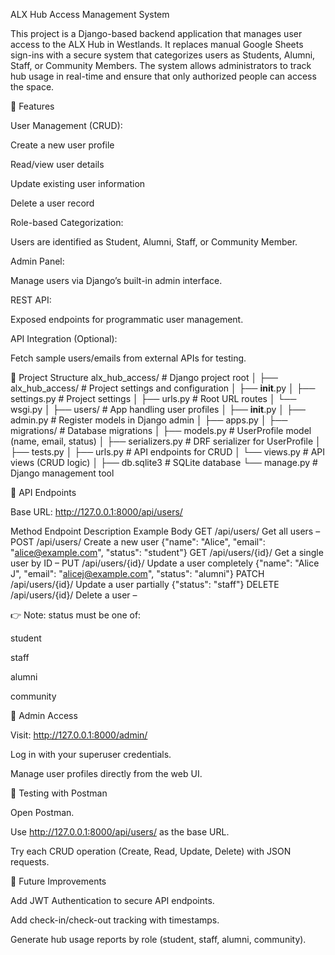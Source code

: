 ALX Hub Access Management System

This project is a Django-based backend application that manages user access to the ALX Hub in Westlands. It replaces manual Google Sheets sign-ins with a secure system that categorizes users as Students, Alumni, Staff, or Community Members. The system allows administrators to track hub usage in real-time and ensure that only authorized people can access the space.

🚀 Features

User Management (CRUD):

Create a new user profile

Read/view user details

Update existing user information

Delete a user record

Role-based Categorization:

Users are identified as Student, Alumni, Staff, or Community Member.

Admin Panel:

Manage users via Django’s built-in admin interface.

REST API:

Exposed endpoints for programmatic user management.

API Integration (Optional):

Fetch sample users/emails from external APIs for testing.

📂 Project Structure
alx_hub_access/          # Django project root
│
├── alx_hub_access/      # Project settings and configuration
│   ├── __init__.py
│   ├── settings.py      # Project settings
│   ├── urls.py          # Root URL routes
│   └── wsgi.py
│
├── users/               # App handling user profiles
│   ├── __init__.py
│   ├── admin.py         # Register models in Django admin
│   ├── apps.py
│   ├── migrations/      # Database migrations
│   ├── models.py        # UserProfile model (name, email, status)
│   ├── serializers.py   # DRF serializer for UserProfile
│   ├── tests.py
│   ├── urls.py          # API endpoints for CRUD
│   └── views.py         # API views (CRUD logic)
│
├── db.sqlite3           # SQLite database
└── manage.py            # Django management tool


📡 API Endpoints

Base URL: http://127.0.0.1:8000/api/users/

Method	Endpoint	Description	Example Body
GET	/api/users/	Get all users	–
POST	/api/users/	Create a new user	{"name": "Alice", "email": "alice@example.com", "status": "student"}
GET	/api/users/{id}/	Get a single user by ID	–
PUT	/api/users/{id}/	Update a user completely	{"name": "Alice J", "email": "alicej@example.com", "status": "alumni"}
PATCH	/api/users/{id}/	Update a user partially	{"status": "staff"}
DELETE	/api/users/{id}/	Delete a user	–

👉 Note: status must be one of:

student

staff

alumni

community

🔑 Admin Access

Visit: http://127.0.0.1:8000/admin/

Log in with your superuser credentials.

Manage user profiles directly from the web UI.

🧪 Testing with Postman

Open Postman.

Use http://127.0.0.1:8000/api/users/ as the base URL.

Try each CRUD operation (Create, Read, Update, Delete) with JSON requests.

📌 Future Improvements

Add JWT Authentication to secure API endpoints.

Add check-in/check-out tracking with timestamps.

Generate hub usage reports by role (student, staff, alumni, community).
